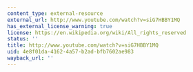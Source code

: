 ```yaml
---
content_type: external-resource
external_url: http://www.youtube.com/watch?v=siG7HBBY1MQ
has_external_license_warning: true
license: https://en.wikipedia.org/wiki/All_rights_reserved
status: ''
title: http://www.youtube.com/watch?v=siG7HBBY1MQ
uid: 4e8f01da-4162-4a57-b2ad-bfb7602ae983
wayback_url: ''
---
```


